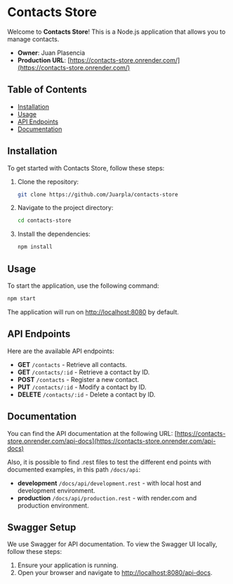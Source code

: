# Contacts Store

Welcome to **Contacts Store**! This is a Node.js application that allows you to manage contacts. 

- **Owner**: Juan Plasencia
- **Production URL**: [https://contacts-store.onrender.com/](https://contacts-store.onrender.com/)

## Table of Contents

- [Installation](#installation)
- [Usage](#usage)
- [API Endpoints](#api-endpoints)
- [Documentation](#documentation)

## Installation

To get started with Contacts Store, follow these steps:

1. Clone the repository:
    ```bash
    git clone https://github.com/Juarpla/contacts-store
    ```
2. Navigate to the project directory:
    ```bash
    cd contacts-store
    ```
3. Install the dependencies:
    ```bash
    npm install
    ```

## Usage

To start the application, use the following command:
```bash
npm start
```

The application will run on [http://localhost:8080](http://localhost:8080) by default.

## API Endpoints

Here are the available API endpoints:

- **GET** `/contacts` - Retrieve all contacts.
- **GET** `/contacts/:id` - Retrieve a contact by ID.
- **POST** `/contacts` - Register a new contact.
- **PUT** `/contacts/:id` - Modify a contact by ID.
- **DELETE** `/contacts/:id` - Delete a contact by ID.


## Documentation

You can find the API documentation at the following URL:
[https://contacts-store.onrender.com/api-docs](https://contacts-store.onrender.com/api-docs)


Also, it is possible to find .rest files to test the different end points with documented examples, in this path `/docs/api`:

- **development** `/docs/api/development.rest` - with local host and development environment.
- **production** `/docs/api/production.rest` - with render.com and production environment.

## Swagger Setup

We use Swagger for API documentation. To view the Swagger UI locally, follow these steps:

1. Ensure your application is running.
2. Open your browser and navigate to [http://localhost:8080/api-docs](http://localhost:8080/api-docs).

